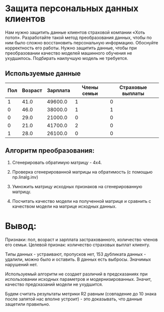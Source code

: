 # Защита персональных данных клиентов
Нам нужно защитить данные клиентов страховой компании «Хоть потоп». Разработайте такой метод преобразования данных, чтобы по ним было сложно восстановить персональную информацию. Обоснуйте корректность его работы.
Нужно защитить данные, чтобы при преобразовании качество моделей машинного обучения не ухудшилось. Подбирать наилучшую модель не требуется.

## Используемые данные

| Пол| Возраст | Зарплата | Члены семьи | Страховые выплаты| 
|-----------------|-------|-------------|-------------|-----------|				
|	1|	41.0|	49600.0|	1|	0|
|	0|	46.0|	38000.0|	1	|1|
|	0|	29.0|	21000.0|	0|	0|
|	0|	21.0|	41700.0	|2	|0|
|	1|	28.0|	26100.0	|0	|0|

## Алгоритм преобразования:

1. Cгенерировать обратимую матрицу - 4х4.

2. Проверка сгенерированной матрицы на обратимость (с помощью np.linalg.inv)

3. Умножить матрицу исходных признаков на сгенерированную матрицу.

4. Посчитать качество модели на полученной матрице и сравнить с качеством модели на матрице исходных данных.

# Вывод:

Признаки: пол, возраст и зарплата застрахованного, количество членов его семьи.
Целевой признак: количество страховых выплат клиенту.

Типы данных - устраивают, пропусков нет, 153 дубликата данных - удалили, можно было и оставить.
В данных есть выбросы. Значимых нарушений нет.

Используемый алгоритм не создает различий в предсказаниях при использовании исходных параметров и модернизированных. Значит, качество предсказаний модели не ухудшится.

Будем считать результаты метрики R2 равным (совпадение до 10 знака после запятой нас вполне устроит) - это доказывать, что данные защетили правильно.
